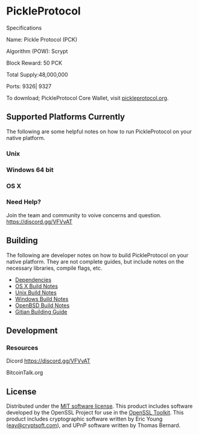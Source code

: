 PickleProtocol 
=============
Specifications

Name: Pickle Protocol (PCK)

Algorithm (POW): Scrypt

Block Reward: 50 PCK

Total Supply:48,000,000

Ports: 9326| 9327



To download; PickleProtocol Core Wallet, visit [pickleprotocol.org](https://pickleprotocol.org).

Supported Platforms Currently
---------------------
The following are some helpful notes on how to run PickleProtocol on your native platform.

### Unix

### Windows 64 bit

### OS X


### Need Help?

Join the team and community to voive concerns and question.
https://discord.gg/VFVvAT


Building
---------------------
The following are developer notes on how to build PickleProtocol on your native platform. They are not complete guides, but include notes on the necessary libraries, compile flags, etc.

- [Dependencies](dependencies.md)
- [OS X Build Notes](build-osx.md)
- [Unix Build Notes](build-unix.md)
- [Windows Build Notes](build-windows.md)
- [OpenBSD Build Notes](build-openbsd.md)
- [Gitian Building Guide](gitian-building.md)

Development
---------------------


### Resources
Dicord
https://discord.gg/VFVvAT

BitcoinTalk.org



License
---------------------
Distributed under the [MIT software license](/COPYING).
This product includes software developed by the OpenSSL Project for use in the [OpenSSL Toolkit](https://www.openssl.org/). This product includes
cryptographic software written by Eric Young ([eay@cryptsoft.com](mailto:eay@cryptsoft.com)), and UPnP software written by Thomas Bernard.
